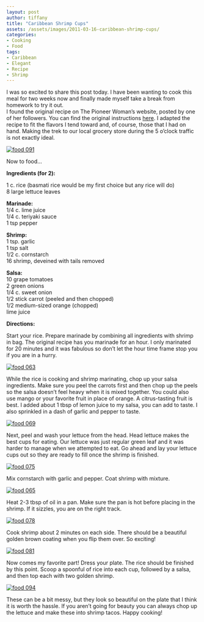 ```yaml
---
layout: post
author: tiffany
title: "Caribbean Shrimp Cups"
assets: /assets/images/2011-03-16-caribbean-shrimp-cups/
categories: 
- Cooking
- Food
tags: 
- Caribbean
- Elegant
- Recipe
- Shrimp
---
```


I was so excited to share this post today. I have been wanting to cook this meal for two weeks now and finally made myself take a break from homework to try it out.  
I found the original recipe on The Pioneer Woman’s website, posted by one of her followers. You can find the original instructions [here](http://thepioneerwoman.com/tasty-kitchen/recipes/main-courses/island-shrimp-lettuce-cups/). I adapted the recipe to fit the flavors I tend toward and, of course, those that I had on hand. Making the trek to our local grocery store during the 5 o’clock traffic is not exactly ideal.

[![](jekyll_uploads/2011/03/food-091-575x431.jpg "food 091")](http://www.sweetpeonies.com/2011/03/caribbean-shrimp-cups/food-091/)

Now to food…

**Ingredients (for 2):**

1 c. rice (basmati rice would be my first choice but any rice will do)  
8 large lettuce leaves

**Marinade:**  
1/4 c. lime juice  
1/4 c. teriyaki sauce  
1 tsp pepper

**Shrimp:**  
1 tsp. garlic  
1 tsp salt  
1/2 c. cornstarch  
16 shrimp, deveined with tails removed

**Salsa:**  
10 grape tomatoes  
2 green onions  
1/4 c. sweet onion  
1/2 stick carrot (peeled and then chopped)  
1/2 medium-sized orange (chopped)  
lime juice

**Directions:**

Start your rice. Prepare marinade by combining all ingredients with shrimp in bag. The original recipe has you marinade for an hour. I only marinated for 20 minutes and it was fabulous so don’t let the hour time frame stop you if you are in a hurry.

[![](jekyll_uploads/2011/03/food-063-575x431.jpg "food 063")](http://www.sweetpeonies.com/2011/03/caribbean-shrimp-cups/food-063/)

While the rice is cooking and shrimp marinating, chop up your salsa ingredients. Make sure you peel the carrots first and then chop up the peels so the salsa doesn’t feel heavy when it is mixed together. You could also use mango or your favorite fruit in place of orange. A citrus-tasting fruit is best. I added about 1 tbsp of lemon juice to my salsa, you can add to taste. I also sprinkled in a dash of garlic and pepper to taste.

[![](jekyll_uploads/2011/03/food-069-575x431.jpg "food 069")](http://www.sweetpeonies.com/2011/03/caribbean-shrimp-cups/food-069/)

Next, peel and wash your lettuce from the head. Head lettuce makes the best cups for eating. Our lettuce was just regular green leaf and it was harder to manage when we attempted to eat. Go ahead and lay your lettuce cups out so they are ready to fill once the shrimp is finished.

[![](jekyll_uploads/2011/03/food-075-575x431.jpg "food 075")](http://www.sweetpeonies.com/2011/03/caribbean-shrimp-cups/food-075/)

Mix cornstarch with garlic and pepper. Coat shrimp with mixture.

[![](jekyll_uploads/2011/03/food-065-575x431.jpg "food 065")](http://www.sweetpeonies.com/2011/03/caribbean-shrimp-cups/food-065/)

Heat 2-3 tbsp of oil in a pan. Make sure the pan is hot before placing in the shrimp. If it sizzles, you are on the right track.

[![](jekyll_uploads/2011/03/food-078-575x431.jpg "food 078")](http://www.sweetpeonies.com/2011/03/caribbean-shrimp-cups/food-078/)

Cook shrimp about 2 minutes on each side. There should be a beautiful golden brown coating when you flip them over. So exciting!

[![](jekyll_uploads/2011/03/food-081-575x431.jpg "food 081")](http://www.sweetpeonies.com/2011/03/caribbean-shrimp-cups/food-081/)

Now comes my favorite part! Dress your plate. The rice should be finished by this point. Scoop a spoonful of rice into each cup, followed by a salsa, and then top each with two golden shrimp.

[![](jekyll_uploads/2011/03/food-094-575x431.jpg "food 094")](http://www.sweetpeonies.com/2011/03/caribbean-shrimp-cups/food-094/)

These can be a bit messy, but they look so beautiful on the plate that I think it is worth the hassle. If you aren’t going for beauty you can always chop up the lettuce and make these into shrimp tacos. Happy cooking!